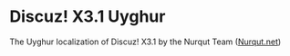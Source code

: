 Discuz! X3.1 Uyghur
==================

The Uyghur localization of Discuz! X3.1 by the Nurqut Team ([Nurqut.net](http://www.nurqut.net))
